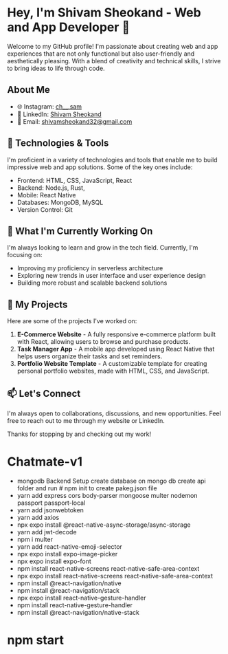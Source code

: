 # Hey, I'm Shivam Sheokand - Web and App Developer 👋

Welcome to my GitHub profile! I'm passionate about creating web and app experiences that are not only functional but also user-friendly and aesthetically pleasing.
With a blend of creativity and technical skills, I strive to bring ideas to life through code.

## About Me

- 🌐 Instagram: [ch__.sam](https://instagram.com/ch__.sam?utm_source=qr&igshid=MzNlNGNkZWQ4Mg==)
- 📱 LinkedIn: [Shivam Sheokand](https://www.linkedin.com/in/shivamsheokand)
- 📧 Email: shivamsheokand32@gmail.com

## 🔧 Technologies & Tools

I'm proficient in a variety of technologies and tools that enable me to build impressive web and app solutions. Some of the key ones include:

- Frontend: HTML, CSS, JavaScript, React
- Backend: Node.js, Rust,
- Mobile: React Native
- Databases: MongoDB, MySQL
- Version Control: Git

## 🌱 What I'm Currently Working On

I'm always looking to learn and grow in the tech field. Currently, I'm focusing on:

- Improving my proficiency in serverless architecture
- Exploring new trends in user interface and user experience design
- Building more robust and scalable backend solutions

## 🚀 My Projects

Here are some of the projects I've worked on:

1. **E-Commerce Website** - A fully responsive e-commerce platform built with React, allowing users to browse and purchase products.
2. **Task Manager App** - A mobile app developed using React Native that helps users organize their tasks and set reminders.
3. **Portfolio Website Template** - A customizable template for creating personal portfolio websites, made with HTML, CSS, and JavaScript.

## 📫 Let's Connect

I'm always open to collaborations, discussions, and new opportunities. Feel free to reach out to me through my website or LinkedIn.

Thanks for stopping by and checking out my work!

# Chatmate-v1
- mongodb Backend Setup
create database on mongo db
create api folder and run # npm init 
to create pakeg.json file
- yarn add express cors body-parser mongoose multer nodemon passport passport-local
- yarn add jsonwebtoken
- yarn add axios
- npx expo install @react-native-async-storage/async-storage
- yarn add jwt-decode
- npm i multer
- yarn add react-native-emoji-selector
- npx expo install expo-image-picker
- npx expo install expo-font
- npm install react-native-screens react-native-safe-area-context
- npx expo install react-native-screens react-native-safe-area-context
- npm install @react-navigation/native
- npm install @react-navigation/stack
- npx expo install react-native-gesture-handler
- npm install react-native-gesture-handler
- npm install @react-navigation/native-stack
# npm start 
